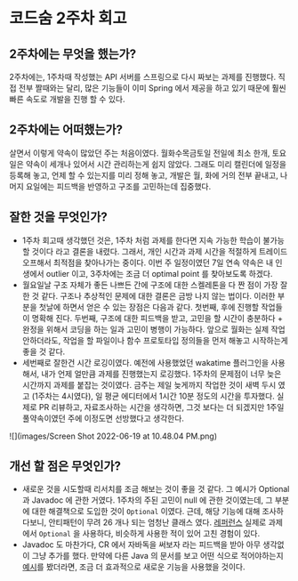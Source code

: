 # 코드숨 2주차 회고

## 2주차에는 무엇을 했는가?
2주차에는, 1주차때 작성했는 API 서버를 스프링으로 다시 짜보는 과제를 진행했다. 직접 전부 짤때와는 달리, 많은 기능들이 이미 Spring 에서 제공을 하고 있기 
때문에 훨씬 빠른 속도로 개발을 진행 할 수 있다. 


## 2주차에는 어떠했는가?
살면서 이렇게 약속이 많았던 주는 처음이였다. 월화수목금토일 전일에 최소 한개, 토요일은 약속이 세개나 있어서 시간 관리하는게 쉽지 않았다. 
그래도 미리 캘린더에 일정을 등록해 놓고, 언제 할 수 있는지를 미리 정해 놓고, 개발은 월, 화에 거의 전부 끝내고, 나머지 요일에는 피드백을 반영하고 
구조를 고민하는데 집중했다. 

## 잘한 것을 무엇인가?
- 1주차 회고때 생각했던 것은, 1주차 처럼 과제를 한다면 지속 가능한 학습이 불가능할 것이다 라고 결론을 내렸다. 그래서, 개인 시간과 과제 시간을 적절하게
트레이드 오프해서 최적점을 찾아나가는 중이다. 이번 주 일정이였던 7일 연속 약속은 내 인생에서 outlier 이고, 3주차에는 조금 더 optimal point
를 찾아보도록 하겠다. 
- 월요일날 구조 자체가 좋든 나쁘든 간에 구조에 대한 스켈레톤을 다 짠 점이 가장 잘 한 것 같다. 구조나 추상적인 문제에 대한 결론은 
금방 나지 않는 법이다. 이러한 부분을 첫날에 하면서 얻은 수 있는 장점은 다음과 같다. 첫번째, 후에 진행할 작업들이 명확해 진다. 두번째, 구조에 대한 
피드백을 받고, 고민을 할 시간이 충분하다 + 완정을 위해서 코딩을 하는 일과 고민이 병행이 가능하다. 앞으로 월화는 실제 작업 안하더라도, 작업을 할
파일이나 함수 프로토타입 정의들을 먼저 해놓고 시작하는게 좋을 것 같다. 
- 세번째로 잘한건 시간 로깅이였다. 예전에 사용했었던 wakatime 플러그인을 사용해서, 내가 언제 얼만큼 과제를 진행했는지 로깅했다. 1주차의 문제점이 너무 
늦은 시간까지 과제를 붙잡는 것이였다. 금주는 제일 늦게까지 작업한 것이 새벽 두시 였고 (1주차는 4시였다), 일 평균 에디터에서 1시간 10분 정도의 시간을 투자했다.
실제로 PR 리뷰하고, 자료조사하는 시간을 생각하면, 그것 보다는 더 되겠지만 1주일 풀약속이였던 주에 이정도면 선방했다고 생각한다. 

![](images/Screen Shot 2022-06-19 at 10.48.04 PM.png)
## 개선 할 점은 무엇인가?
- 새로운 것을 시도할때 리서치를 조금 해보는 것이 좋을 것 같다. 그 예시가 Optional 과 Javadoc 에 관한 거였다. 1주차의 주된 고민이 null 에
관한 것이였는데, 그 부분에 대한 해결책으로 도입한 것이 `Optional` 이였다. 근데, 해당 기능에 대해 조사하다보니, 안티패턴이 무려 26 개나 되는
엄청난 클래스 였다. [레퍼런스](https://dzone.com/articles/using-optional-correctly-is-not-optional) 실제로 과제에서 `Optional` 
을 사용하다, 비슷하게 사용한 적이 있어 고친 경험이 있다. 
- Javadoc 도 마찬가다, CR 에서 자바독을 써보자 라는 피드백을 받아 아무 생각없이 그냥 추가를 했다. 만약에 다른 Java 의 문서를 보고
어떤 식으로 적어야하는지 [예시](https://docs.oracle.com/javase/8/docs/api/java/util/HashMap.html#replace-K-V-)를 봤더라면, 조금 더 효과적으로 새로운 기능을 사용했을 것이다. 